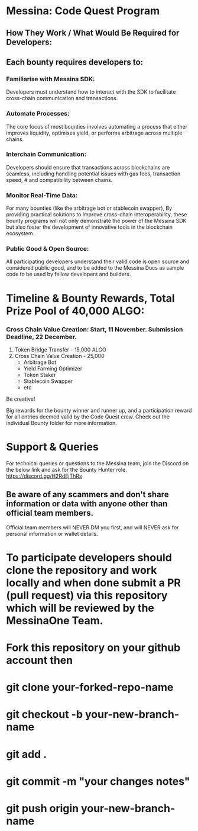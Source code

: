 # Messina: Code Quest Program

## How They Work / What Would Be Required for Developers:
## Each bounty requires developers to:
### Familiarise with Messina SDK: 
Developers must understand how to interact with the SDK to facilitate cross-chain communication and transactions.
### Automate Processes: 
The core focus of most bounties involves automating a process that either improves liquidity, optimises yield, or performs arbitrage across multiple chains.
### Interchain Communication: 
Developers should ensure that transactions across blockchains are seamless, including handling potential issues with gas fees, transaction speed, # and compatibility between chains.
### Monitor Real-Time Data: 
For many bounties (like the arbitrage bot or stablecoin swapper), By providing practical solutions to improve cross-chain interoperability, these bounty programs will not only demonstrate the power of the Messina SDK but also foster the development of innovative tools in the blockchain ecosystem.
### Public Good & Open Source:
All participating developers understand their valid code is open source and considered public good, and to be added to the Messina Docs as sample code to be used by fellow developers and builders.

# Timeline & Bounty Rewards, Total Prize Pool of 40,000 ALGO: 

### Cross Chain Value Creation: Start, 11 November. Submission Deadline, 22 December.
1. Token Bridge Transfer - 15,000 ALGO
2. Cross Chain Value Creation - 25,000
   - Arbitrage Bot
   - Yield Farming Optimizer
   - Token Staker
   - Stablecoin Swapper
   - etc

Be creative!

Big rewards for the bounty winner and runner up, and a participation reward for all entries deemed valid by the Code Quest crew.
Check out the individual Bounty folder for more information.

# Support & Queries
For technical queries or questions to the Messina team, join the Discord on the below link and ask for the Bounty Hunter role.
https://discord.gg/H2RdEjThRs

## Be aware of any scammers and don't share information or data with anyone other than official team members.
Official team members will NEVER DM you first, and will NEVER ask for personal information or wallet details.

# To participate developers should clone the repository and work locally and when done submit a PR (pull request) via this repository which will be reviewed by the MessinaOne Team.
# Fork this repository on your github account then 
# git clone your-forked-repo-name
# git checkout -b your-new-branch-name
# git add .
# git commit -m "your changes notes"
# git push origin your-new-branch-name




